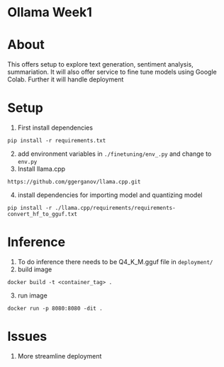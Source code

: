 # Ollama Week1

# About
This offers setup to explore text generation, sentiment analysis, summariation. It will also offer service to fine tune models using Google Colab.
Further it will handle deployment 

# Setup
1. First install dependencies
```shell
pip install -r requirements.txt
```
2. add environment variables in `./finetuning/env_.py` and change to `env.py`
3. Install llama.cpp
```shell
https://github.com/ggerganov/llama.cpp.git
```
4. install dependencies for importing model and quantizing model
```shell
pip install -r ./llama.cpp/requirements/requirements-convert_hf_to_gguf.txt
```

# Inference
1. To do inference there needs to be Q4_K_M.gguf file in `deployment/`
2. build image 
```shell
docker build -t <container_tag> . 
```
3. run image
```shell
docker run -p 8080:8080 -dit .
```

# Issues
1. More streamline deployment